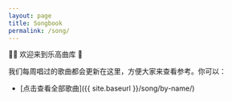 ```yaml
---
layout: page
title: Songbook
permalink: /song/
---
```


[comment]: <> (![]&#40;/images/stefany-andrade-GbSCAAsU2Fo-unsplash.jpg&#41;)

👏🏼 欢迎来到乐高曲库 🎉

我们每周唱过的歌曲都会更新在这里，方便大家来查看参考。你可以：

* [点击查看全部歌曲]({{ site.baseurl }}/song/by-name/)
  
[comment]: <> (但是我们觉得，)

[comment]: <> (* [按照曲调查看歌曲]&#40;{{ site.baseurl }}/all-songs-by-key/&#41;)

[comment]: <> (更方便。)

[comment]: <> (当然，你也可以从其他维度查看歌曲：)

[comment]: <> (* 艺术家)

[comment]: <> (* 专辑)

[comment]: <> (或者，你可以了解一下)

[comment]: <> (* 敬拜主领经常带的歌曲)
